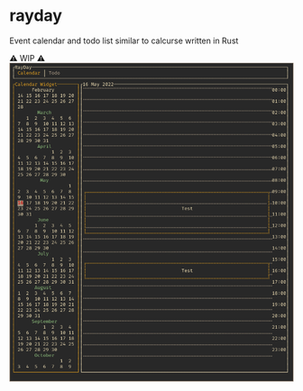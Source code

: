 # rayday
Event calendar and todo list similar to calcurse written in Rust

:warning: WIP :warning:
![Screenshot](./media/screenshot.png)
